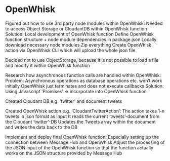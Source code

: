 # OpenWhisk

Figured out how to use 3rd party node modules within OpenWhisk:
  Needed to access Object Storage or CloudantDB within OpenWhisk function
Solution: 
  Local development of OpenWhisk function 
  Define OpenWhisk function structure + node module dependencies in package.json
  Locally download necessary node modules
  Zip everything
  Create OpenWhisk action via OpenWhisk CLI which will upload the whole json file
  
Decided not to use ObjectStorage, because it is not possible to load a file and modify it within OpenWhisk function

Research how asynchronous function calls are handled within OpenWhisk:
  Problem:  Asynchronous operations as database operations etc. won’t work initially
            OpenWhisk just terminates and does not execute callbacks
  Solution: Using Javascript ‘Promises’
            => incorporate into OpenWhisk function
            
Created Cloudant DB e.g. ‘twitter’ and document tweets

Created OpenWhisk action e.g. ‘CloudantTwitterAction’:
  The action takes 1-n tweets in json format as input
  It reads the current ‘tweets’-document from the Cloudant ‘twitter’-DB
  Updates the Tweets array within the document and writes the data back to the DB

Implement and deploy final OpenWhisk function:
  Especially setting up the connection between Message Hub and OpenWhisk
  Adjust the processing of the JSON input of the OpenWhisk function so that the function actually works on the JSON structure provided by Message Hub

